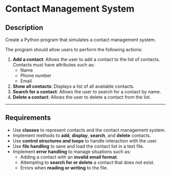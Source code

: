# Contact Management System

## Description

Create a Python program that simulates a contact management system.

The program should allow users to perform the following actions:

1. **Add a contact**: Allows the user to add a contact to the list of contacts. Contacts must have attributes such as:
   - Name
   - Phone number
   - Email
2. **Show all contacts**: Displays a list of all available contacts.
3. **Search for a contact**: Allows the user to search for a contact by name.
4. **Delete a contact**: Allows the user to delete a contact from the list.

---

## Requirements

- Use **classes** to represent contacts and the contact management system.
- Implement methods to **add**, **display**, **search**, and **delete** contacts.
- Use **control structures and loops** to handle interaction with the user.
- Use **file handling** to save and load the contact list in a text file.
- Implement **error handling** to manage situations such as:
  - Adding a contact with an **invalid email format**.
  - Attempting to **search for or delete** a contact that does not exist.
  - Errors when **reading or writing** to the file.
